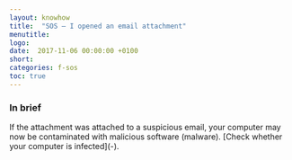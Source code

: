 ```yaml
---
layout: knowhow
title:  "SOS – I opened an email attachment"
menutitle:
logo:
date:  2017-11-06 00:00:00 +0100
short:
categories: f-sos
toc: true
---
```


<h3 class="titre-page">In brief</h3>
If the attachment was attached to a suspicious email, your computer may now be contaminated with malicious software (malware). [Check whether your computer is infected](-).
